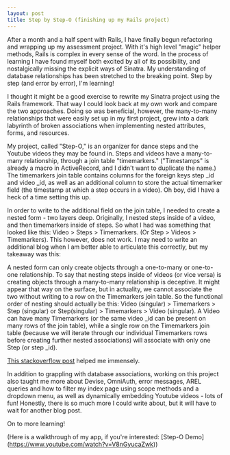 ```yaml
---
layout: post
title: Step by Step-O (finishing up my Rails project)
---
```


After a month and a half spent with Rails, I have finally begun refactoring and wrapping up my assessment project.  With it's high level "magic" helper methods, Rails is complex in every sense of the word.  In the process of learning I have found myself both excited by all of its possibility, and nostalgically missing the explicit ways of Sinatra.  My understanding of database relationships has been stretched to the breaking point.  Step by step (and error by error), I'm learning!

I thought it might be a good exercise to rewrite my Sinatra project using the Rails framework.  That way I could look back at my own work and compare the two approaches.  Doing so was beneficial, however, the many-to-many relationships that were easily set up in my first project, grew into a dark labyrinth of broken associations when implementing nested attributes, forms, and resources.  

My project, called "Step-O," is an organizer for dance steps and the Youtube videos they may be found in.  Steps and videos have a many-to-many relationship, through a join table "timemarkers."  ("Timestamps" is already a macro in ActiveRecord, and I didn't want to duplicate the name.)  The timemarkers join table contains columns for the foreign keys step _id and video _id, as well as an additional column to store the actual timemarker field (the timestamp at which a step occurs in a video).  Oh boy, did I have a heck of a time setting this up.  

In order to write to the additional field on the join table, I needed to create a nested form - two layers deep.  Originally, I nested steps inside of a video, and then timemarkers inside of steps.  So what I had was something that looked like this:  Video > Steps > Timemarkers.  (Or Step > Videos > Timemarkers).  This however, does not work.  I may need to write an additional blog when I am better able to articulate this correctly, but my takeaway was this:

A nested form can only create objects through a one-to-many or one-to-one relationship.  To say that nesting steps inside of videos (or vice versa) is creating objects through a many-to-many relationship is deceptive.  It might appear that way on the surface, but in actuality, we cannot associate the two without writing to a row on the Timemarkers join table.  So the functional order of nesting should actually be this:  Video (singular) > Timemarkers > Step (singular) or Step(singular) > Timemarkers > Video (singular).  A Video can have many Timemarkers (or the same video _id can be present on many rows of the join table), while a single row on the Timemarkers join table (because we will iterate through our individual Timemarkers rows before creating further nested associations) will associate with only one Step (or step _id).  

[This stackoverflow post](http://stackoverflow.com/questions/13506735/rails-has-many-through-nested-form) helped me immensely.  

In addition to grappling with database associations, working on this project also taught me more about Devise, OmniAuth, error messages, AREL queries and how to filter my index page using scope methods and a dropdown menu, as well as dynamically embedding Youtube videos - lots of fun!  Honestly, there is so much more I could write about, but it will have to wait for another blog post. 

On to more learning!

(Here is a walkthrough of my app, if you're interested:  [Step-O Demo] (https://www.youtube.com/watch?v=V8nGyucaZwk))




